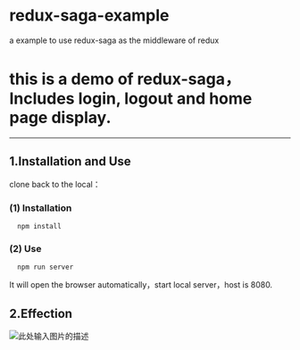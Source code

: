 # redux-saga-example

a example to use redux-saga as the middleware of redux

# this is a demo of redux-saga，Includes login, logout and home page display.
------



## 1.Installation and Use

clone back to the local：

### (1) Installation

      npm install
      
### (2) Use

      npm run server
      
It will open the browser automatically，start local server，host is 8080.

## 2.Effection


![此处输入图片的描述][1]


  [1]: https://github.com/forthealllight/redux-saga-example/blob/master/src/assets/images/login.gif
"# flatlogic" 
